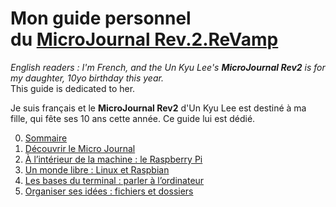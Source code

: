 ﻿# Mon guide personnel du [MicroJournal Rev.2.ReVamp](https://github.com/unkyulee/micro-journal/tree/main/micro-journal-rev-2-revamp)

<span lang="en">_English readers : I'm French, and the Un Kyu Lee's **MicroJournal Rev2** is for my daughter, 10yo birthday this year._ <br/>This guide is dedicated to her.</span>

<span lang="fr">Je suis français et le **MicroJournal Rev2** d'Un Kyu Lee est destiné à ma fille, qui fête ses 10 ans cette année.
Ce guide lui est dédié. </span>

0. [Sommaire](0.Sommaire.md)
1. [Découvrir le Micro Journal](1.Decouvrir-le-MicroJournal.md)
2. [À l’intérieur de la machine : le Raspberry Pi](2.Le.RaspberryPi.md)
3. [Un monde libre : Linux et Raspbian](3.Linux.md)
4. [Les bases du terminal : parler à l’ordinateur](4.Terminal.md)
5. [Organiser ses idées : fichiers et dossiers](5.Organiser-fichiers-et-dossiers.md)